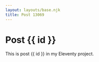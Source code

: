 ```yaml
---
layout: layouts/base.njk
title: Post 13069
---
```


# Post {{ id }}

This is post {{ id }} in my Eleventy project.
